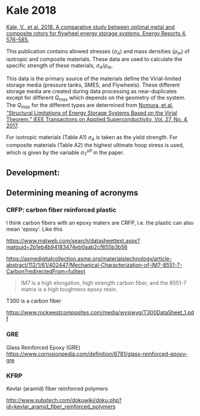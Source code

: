 # Kale 2018

[Kale, V., et al. 2018. A comparative study between optimal metal and composite rotors for flywheel energy storage systems. Energy Reports 4, 576–585.](https://doi.org/10/gm8c9v)


This publication contains allowed stresses ($\sigma_A$) and mass densities ($\rho_m$) of isotropic and composite materials. These data are used to calculate the specific strength of these materials, $\sigma_A/\rho_m$. 

This data is the primary source of the materials define the Virial-limited storage media (pressure tanks, SMES, and Flywheels). These different storage media are created during data processing as near-duplicates except for different $Q_{max}$ which depends on the geometry of the system. The $Q_{max}$ for the different types are determined from [Nomura, et al. “Structural Limitations of Energy Storage Systems Based on the Virial Theorem.” IEEE Transactions on Applied Superconductivity, Vol. 27, No. 4, 2017](https://doi.org/10/gjg4k7).

For isotropic materials (Table A1) $\sigma_A$ is taken as the yield strength. For composite materials (Table A2) the highest ultimate hoop stress is used, which is given by the variable $\sigma^{ult}_T$ in the paper.  

## Development: 

## Determining meaning of acronyms
### CRFP: carbon fiber reinforced plastic

I think carbon fibers with an epoxy materx are CRFP, i.e. the plastic can also mean 'epoxy'. Like this

https://www.matweb.com/search/datasheettext.aspx?matguid=2b1eb4b94183474eb0aab2cf855b3b56


https://asmedigitalcollection.asme.org/materialstechnology/article-abstract/112/1/61/402447/Mechanical-Characterization-of-IM7-8551-7-Carbon?redirectedFrom=fulltext

> IM7 is a high elongation, high strength carbon fiber, and the 8551-7 matrix is a high toughness epoxy resin.



T300 is a carbon fiber

https://www.rockwestcomposites.com/media/wysiwyg/T300DataSheet_1.pdf
### GRE




Glass Reinforced Epoxy (GRE)
https://www.corrosionpedia.com/definition/6781/glass-reinforced-epoxy-gre


 ### KFRP

 Kevlar (aramid) fiber reinforced polymers

 http://www.substech.com/dokuwiki/doku.php?id=kevlar_aramid_fiber_reinforced_polymers